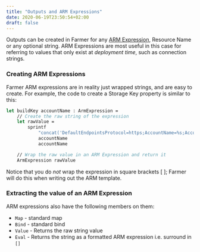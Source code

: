 ```yaml
---
title: "Outputs and ARM Expressions"
date: 2020-06-19T23:50:54+02:00
draft: false
---
```


Outputs can be created in Farmer for any [ARM Expression](../../api-overview/expressions), Resource Name or any optional string. ARM Expressions are most useful in this case for referring to values that only exist at *deployment time*, such as connection strings.

###

### Creating ARM Expressions
Farmer ARM expressions are in reality just wrapped strings, and are easy to create. For example, the code to create a Storage Key property  is similar to this:

```fsharp
let buildKey accountName : ArmExpression =
    // Create the raw string of the expression
    let rawValue =
        sprintf
            "concat('DefaultEndpointsProtocol=https;AccountName=%s;AccountKey=', listKeys('%s', '2017-10-01').keys[0].value)"
            accountName
            accountName

    // Wrap the raw value in an ARM Expression and return it
    ArmExpression rawValue
```

Notice that you do *not* wrap the expression in square brackets [ ]; Farmer will do this when writing out the ARM template.

### Extracting the value of an ARM Expression
ARM expressions also have the following members on them:
* `Map` - standard map
* `Bind` - standard bind
* `Value` - Returns the raw string value
* `Eval` - Returns the string as a formatted ARM expression i.e. surround in `[]`